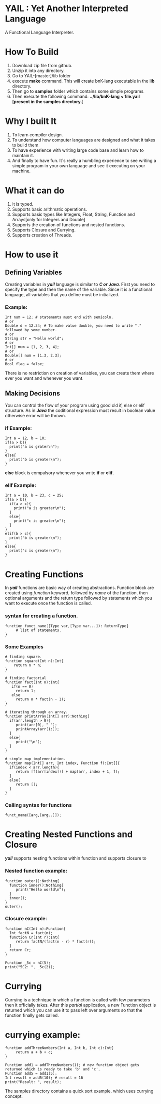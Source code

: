 # YAIL : Yet Another Interpreted Language
A Functional Language Interpreter.

# How To Build
1. Download zip file from github.
2. Unzip it into any directory.
3. Go to YAIL-[master]/lib folder
4. execute <b>make</b> command. This will create bnK-lang executable in the <b>lib</b> directory.
5. Then go to <b>samples</b> folder which contains some simple programs.
6. Then execute the following command: <strong>../lib/bnK-lang &lt; file.yail [present in the <b>samples</b> directory.</strong>]


# Why I built It
1. To learn compiler design.
2. To understand how computer languages are designed and what it takes to build them.
3. To have experience with writing large code base and learn how to maintain it.
4. And finally to have fun. It`s really a humbling experience to see writing a simple program in your own language and see it executing 
   on your machine.


# What it can do
1. It is typed.
2. Supports basic arithmatic operations.
3. Supports basic types like Integers, Float, String, Function and Arrays[only for Integers and Double]
4. Supports the creation of functions and nested functions.
5. Supports Closure and Currying.
6. Supports creation of Threads.

# How to use it

## Defining Variables

Creating variables in <i><b>yail</b></i> language is similar to <i><b>C or Java</b></i>. First you need to specify the type and then
the name of the variable. Since it is a functional language, all variables that you define must be initialized.

### Example:

    Int num = 12; # statements must end with semicoln.
    # or
    Double d = 12.34; # To make value double, you need to write "." followed by some number.
    # or
    String str = "Hello world";
    # or
    Int[] num = [1, 2, 3, 4];
    # or
    Double[] num = [1.3, 2.3];
    # or
    Bool flag = false;
    
There is no restriction on creation of variables, you can create them where ever you want and whenever you want.

## Making Decisions
You can control the flow of your program using good old if, else or elif structure. As in <i><b>Java</b></i> the coditional
expression must result in boolean value otherwise error will be thrown.

### if Example:

    Int a = 12, b = 10;
    if(a > b){
      print("a is grater\n");
    }
    else{
      print("b is greater\n");
    }
<b>else</b> block is compulsory whenever you write <b>if</b> or <b>elif</b>.

### elif Example:

    Int a = 10, b = 23, c = 25;
    if(a > b){
      if(a > c){
        print("a is greater\n");
      }
      else{
        print("c is greater\n");
      }
    }
    elif(b > c){
      print("b is greater\n");
    }
    else{
      print("c is greater\n");
    }


# Creating Functions
In <i><b>yail</b></i> functions are basic way of creating abstractions. Function block are created using <i>function</i> keyword,
followed by <i>name</i> of the function, then optional arguments and the return type followed by statements which you want to execute 
once the function is called.
### syntax for creating a function.

    function funct_name([Type var,[Type var...]): ReturnType{
         # list of statements.
    }

### Some Examples

    # finding square.
    function square(Int n):Int{
        return n * n;
    }

    # finding factorial
    function fact(Int n):Int{
       if(n == 0)
         return 1;
       else
         return n * fact(n - 1);
    }
    
    # iterating through an array.
    function printArray(Int[] arr):Nothing{
      if(arr.length > 0){
         print(arr[0], " ");
         printArray(arr[1:]);
      }
      else{
         print("\n");
      }
    }
    
    # simple map implementation.
    function map(Int[] arr, Int index, Function f):Int[]{
      if(index < arr.length){
         return [f(arr[index])] + map(arr, index + 1, f);
      }
      else{
         return [];
      }
    }

### Calling syntax for functions
    
    funct_name([arg,[arg..]]);


# Creating Nested Functions and Closure
<i><b>yail</b></i> supports nesting functions within function and supports closure to

### Nested function example:

    function outer():Nothing{
      function inner():Nothing{
         print("Hello world\n");
      }
      inner();
    }
    outer();

### Closure example:

    function nC(Int n):Function{
      Int factN = fact(n);
      function Cr(Int r):Int{
         return factN/(fact(n - r) * fact(r));
      }
      return Cr;
    }
    
    Function _5c = nC(5);
    print("5C2: ", _5c(2));


# Currying
Currying is a technique in which a function is called with few parameters then it officially takes. After this <i>partial</i>
application, a new Function object is returned which you can use it to pass left over arguments so that the function finally gets
called.
# currying example:

    function addThreeNumbers(Int a, Int b, Int c):Int{
         return a + b + c;
    }
    
    Function add1 = addThreeNumbers(1); # new function object gets returned which is ready to take 'b' and 'c'.
    Function add5 = add1(5);
    Int result = add5(10); # result = 16
    print("Result: ", result);
    
The samples directory contains a quick sort example, which uses currying concept.
